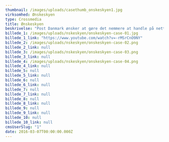 ```yaml
---
thumbnail: /images/uploads/casethumb_onskeskyen1.jpg
virksomhed: Ønskeskyen
type: Crossmedia
title: Ønskeskyen
beskrivelse: "Post Danmark ønsker at gøre det nemmere at handle på nettet. Derfor har vi udviklet den digitale tjeneste Ønskeskyen, der giver dig mulighed for at gemme og dele dine ønsker. Uanset om ønsket findes på nettet eller i en fysisk butik. Ønskeskyen er en gratis tjeneste og findes som app til mobil og tablet – og som Ønskeskyen.dk på computeren. Inden for de første 14 dage har Ønskeskyen ligget nr. 7 i App Store."
billede_1: /images/uploads/nskeskyen/onskeskyen-case-01.jpg
billede_1_link: "https://www.youtube.com/watch?v=-rMSrCnO9NY"
billede_2: /images/uploads/nskeskyen/onskeskyen-case-02.png
billede_2_link: null
billede_3: /images/uploads/nskeskyen/onskeskyen-case-03.png
billede_3_link: null
billede_4: /images/uploads/nskeskyen/onskeskyen-case-04.png
billede_4_link: null
billede_5: null
billede_5_link: null
billede_6: null
billede_6_link: null
billede_7: null
billede_7_link: null
billede_8: null
billede_8_link: null
billede_9: null
billede_9_link: null
billede_10: null
billede_10_link: null
cmsUserSlug: "1"
date: 2016-03-07T00:00:00.000Z
---
```


